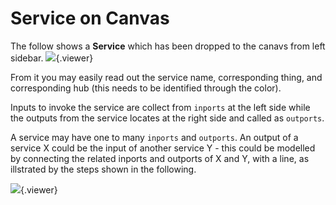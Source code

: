# Service on Canvas

The follow shows a **Service** which has been dropped to the canavs from left sidebar.
![](./doc/pic/advanced/use_service/service.png){.viewer}

From it you may easily read out the service name, corresponding thing, and corresponding hub (this needs to be identified through the color).

Inputs to invoke the service are collect from `inports` at the left side while the outputs from the service locates at the right side and called as `outports`.

A service may have one to many `inports` and `outports`. An output of a service X could be the input of another service Y - this could be modelled by connecting the related inports and outports of X and Y, with a line, as illstrated by the steps shown in the following.

![](./doc/pic/advanced/use_service/line.png){.viewer}

